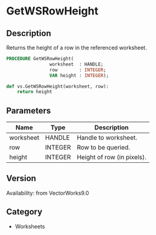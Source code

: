 # GetWSRowHeight

## Description
Returns the height of a row in the referenced worksheet.

```pascal
PROCEDURE GetWSRowHeight(
				worksheet  : HANDLE;
				row        : INTEGER;
				VAR height : INTEGER);
```

```python
def vs.GetWSRowHeight(worksheet, row):
    return height
```

## Parameters
|Name|Type|Description|
|---|---|---|
|worksheet|HANDLE|Handle to worksheet.|
|row|INTEGER|Row to be queried.|
|height|INTEGER|Height of row (in pixels).|

## Version
Availability: from VectorWorks9.0

## Category
* Worksheets

